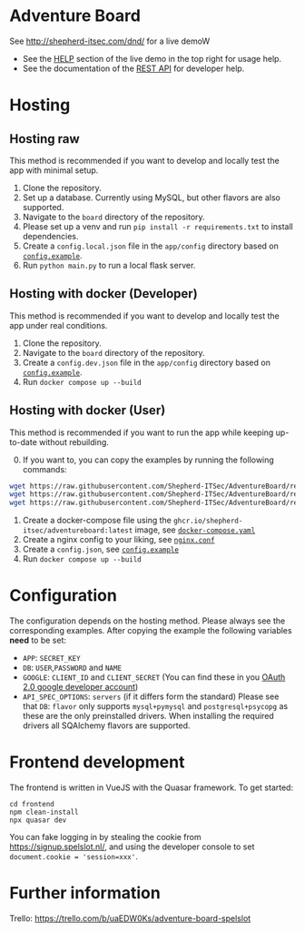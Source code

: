 # Adventure Board

See http://shepherd-itsec.com/dnd/ for a live demoW

- See the [HELP](http://shepherd-itsec.com/dnd/cgi-bin/app.cgi/help) section of the live demo in the top right for usage help.
- See the documentation of the [REST API](http://shepherd-itsec.com/dnd/cgi-bin/app.cgi/openapi/docs) for developer help.

# Hosting

## Hosting raw

This method is recommended if you want to develop and locally test the app with minimal setup.

1. Clone the repository.
2. Set up a database. Currently using MySQL, but other flavors are also supported.
3. Navigate to the `board` directory of the repository.
4. Please set up a venv and run `pip install -r requirements.txt` to install dependencies.
5. Create a `config.local.json` file in the `app/config` directory based on [`config.example`](board/app/config/config.example).
6. Run `python main.py` to run a local flask server.

## Hosting with docker (Developer)

This method is recommended if you want to develop and locally test the app under real conditions.

1. Clone the repository.
2. Navigate to the `board` directory of the repository.
3. Create a `config.dev.json` file in the `app/config` directory based on [`config.example`](board/app/config/config.example).
4. Run `docker compose up --build`

## Hosting with docker (User)

This method is recommended if you want to run the app while keeping up-to-date without rebuilding.

0. If you want to, you can copy the examples by running the following commands:

```bash
wget https://raw.githubusercontent.com/Shepherd-ITSec/AdventureBoard/refs/heads/main/docker-compose.yaml
wget https://raw.githubusercontent.com/Shepherd-ITSec/AdventureBoard/refs/heads/main/nginx.conf
wget https://raw.githubusercontent.com/Shepherd-ITSec/AdventureBoard/refs/heads/main/config.example
```

1. Create a docker-compose file using the `ghcr.io/shepherd-itsec/adventureboard:latest` image, see [`docker-compose.yaml`](docker-compose.yaml)
2. Create a nginx config to your liking, see [`nginx.conf`](nginx.conf)
3. Create a `config.json`, see [`config.example`](config.example)
4. Run `docker compose up --build`

# Configuration

The configuration depends on the hosting method. Please always see the corresponding examples. After copying the example the following variables **need** to be set:

- `APP`: `SECRET_KEY`
- `DB`: `USER`,`PASSWORD` and `NAME`
- `GOOGLE`: `CLIENT_ID` and `CLIENT_SECRET` (You can find these in you [OAuth 2.0 google developer account](https://support.google.com/googleapi/answer/6158849?hl=en&ref_topic=7013279&sjid=14747871361252941722-EU))
- `API_SPEC_OPTIONS`: `servers` (if it differs form the standard)
  Please see that `DB`: `flavor` only supports `mysql+pymysql` and `postgresql+psycopg` as these are the only preinstalled drivers. When installing the required drivers all SQAlchemy flavors are supported.

# Frontend development

The frontend is written in VueJS with the Quasar framework. To get started:

```shell
cd frontend
npm clean-install
npx quasar dev
```

You can fake logging in by stealing the cookie from https://signup.spelslot.nl/, and using the developer console to set `document.cookie = 'session=xxx'`.

# Further information

Trello: https://trello.com/b/uaEDW0Ks/adventure-board-spelslot
